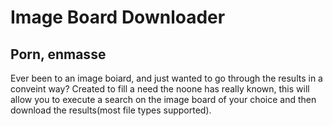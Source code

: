 # Image Board Downloader
## Porn, enmasse

Ever been to an image boiard, and just wanted to go through the results in a conveint way? Created to fill a need the noone has really known, this will allow you to execute a search on the image board of your choice and then download the results(most file types supported).

